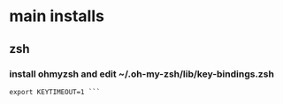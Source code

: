 # main installs

## zsh
### install ohmyzsh and edit ~/.oh-my-zsh/lib/key-bindings.zsh
```	bindkey -v
export KEYTIMEOUT=1 ```

